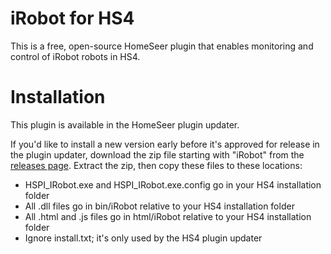 # iRobot for HS4

This is a free, open-source HomeSeer plugin that enables monitoring and control of iRobot
robots in HS4.

# Installation

This plugin is available in the HomeSeer plugin updater.

If you'd like to install a new version early before it's approved for release in the plugin updater,
download the zip file starting with "iRobot" from the [releases page](https://github.com/DoctorMcKay/HSPI_IRobot/releases).
Extract the zip, then copy these files to these locations:

- HSPI_IRobot.exe and HSPI_IRobot.exe.config go in your HS4 installation folder
- All .dll files go in bin/iRobot relative to your HS4 installation folder
- All .html and .js files go in html/iRobot relative to your HS4 installation folder
- Ignore install.txt; it's only used by the HS4 plugin updater
